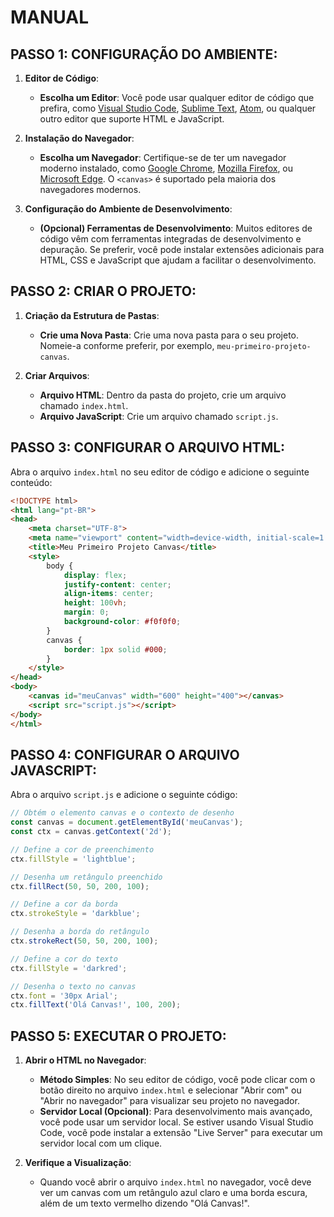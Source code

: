 # MANUAL
## PASSO 1: CONFIGURAÇÃO DO AMBIENTE:
1. **Editor de Código**:
   - **Escolha um Editor**: Você pode usar qualquer editor de código que prefira, como [Visual Studio Code](https://code.visualstudio.com/), [Sublime Text](https://www.sublimetext.com/), [Atom](https://atom.io/), ou qualquer outro editor que suporte HTML e JavaScript.

2. **Instalação do Navegador**:
   - **Escolha um Navegador**: Certifique-se de ter um navegador moderno instalado, como [Google Chrome](https://www.google.com/chrome/), [Mozilla Firefox](https://www.mozilla.org/firefox/), ou [Microsoft Edge](https://www.microsoft.com/edge). O `<canvas>` é suportado pela maioria dos navegadores modernos.

3. **Configuração do Ambiente de Desenvolvimento**:
   - **(Opcional) Ferramentas de Desenvolvimento**: Muitos editores de código vêm com ferramentas integradas de desenvolvimento e depuração. Se preferir, você pode instalar extensões adicionais para HTML, CSS e JavaScript que ajudam a facilitar o desenvolvimento.

## PASSO 2: CRIAR O PROJETO:
1. **Criação da Estrutura de Pastas**:
   - **Crie uma Nova Pasta**: Crie uma nova pasta para o seu projeto. Nomeie-a conforme preferir, por exemplo, `meu-primeiro-projeto-canvas`.

2. **Criar Arquivos**:
   - **Arquivo HTML**: Dentro da pasta do projeto, crie um arquivo chamado `index.html`.
   - **Arquivo JavaScript**: Crie um arquivo chamado `script.js`.

## PASSO 3: CONFIGURAR O ARQUIVO HTML:
Abra o arquivo `index.html` no seu editor de código e adicione o seguinte conteúdo:

```html
<!DOCTYPE html>
<html lang="pt-BR">
<head>
    <meta charset="UTF-8">
    <meta name="viewport" content="width=device-width, initial-scale=1.0">
    <title>Meu Primeiro Projeto Canvas</title>
    <style>
        body {
            display: flex;
            justify-content: center;
            align-items: center;
            height: 100vh;
            margin: 0;
            background-color: #f0f0f0;
        }
        canvas {
            border: 1px solid #000;
        }
    </style>
</head>
<body>
    <canvas id="meuCanvas" width="600" height="400"></canvas>
    <script src="script.js"></script>
</body>
</html>
```

## PASSO 4: CONFIGURAR O ARQUIVO JAVASCRIPT:
Abra o arquivo `script.js` e adicione o seguinte código:

```javascript
// Obtém o elemento canvas e o contexto de desenho
const canvas = document.getElementById('meuCanvas');
const ctx = canvas.getContext('2d');

// Define a cor de preenchimento
ctx.fillStyle = 'lightblue';

// Desenha um retângulo preenchido
ctx.fillRect(50, 50, 200, 100);

// Define a cor da borda
ctx.strokeStyle = 'darkblue';

// Desenha a borda do retângulo
ctx.strokeRect(50, 50, 200, 100);

// Define a cor do texto
ctx.fillStyle = 'darkred';

// Desenha o texto no canvas
ctx.font = '30px Arial';
ctx.fillText('Olá Canvas!', 100, 200);
```

## PASSO 5: EXECUTAR O PROJETO:
1. **Abrir o HTML no Navegador**:
   - **Método Simples**: No seu editor de código, você pode clicar com o botão direito no arquivo `index.html` e selecionar "Abrir com" ou "Abrir no navegador" para visualizar seu projeto no navegador.
   - **Servidor Local (Opcional)**: Para desenvolvimento mais avançado, você pode usar um servidor local. Se estiver usando Visual Studio Code, você pode instalar a extensão "Live Server" para executar um servidor local com um clique.

2. **Verifique a Visualização**:
   - Quando você abrir o arquivo `index.html` no navegador, você deve ver um canvas com um retângulo azul claro e uma borda escura, além de um texto vermelho dizendo "Olá Canvas!".

